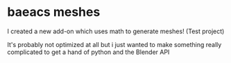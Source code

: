 # baeacs meshes
I created a new add-on which uses math to generate meshes! (Test project)

It's probably not optimized at all but i just wanted to make something really complicated to get a hand of python and the Blender API
